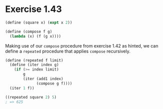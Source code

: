 # Exercise 1.43

```scheme
(define (square x) (expt x 2))

(define (compose f g)
  (lambda (x) (f (g x))))
```

Making use of our ```compose``` procedure from exercise 1.42 as hinted, we can define a ```repeated``` procedure that applies ```compose``` recursively.

```scheme
(define (repeated f limit)
  (define (iter index g)
    (if (>= index limit)
        g
        (iter (add1 index)
              (compose g f))))
  (iter 1 f))

((repeated square 2) 5)
; => 625
```
